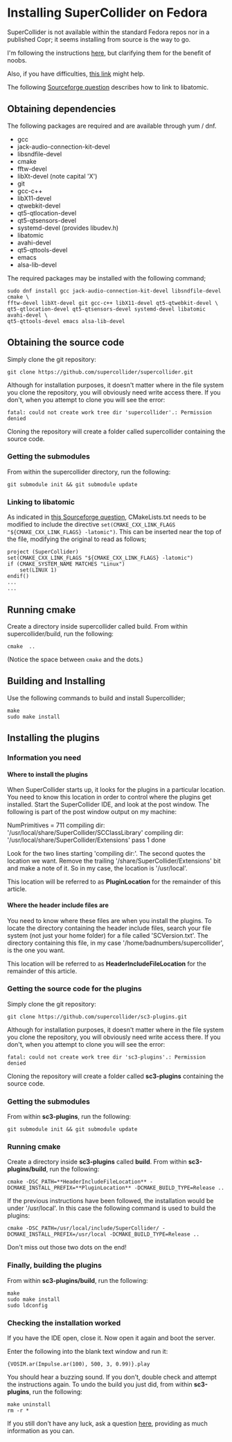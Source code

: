 # Installing SuperCollider on Fedora

SuperCollider is not available within the standard Fedora repos nor in a published Copr; it seems installing from source is the way to go.

I'm following the instructions [here](https://github.com/supercollider/supercollider/blob/master/README_LINUX.md), but clarifying them for the benefit of noobs.

Also, if you have difficulties, [this link](http://new-supercollider-mailing-lists-forums-use-these.2681727.n2.nabble.com/Installing-SuperCollider-on-Fedora-21-No-CMAKE-CXX-COMPILER-could-be-found-td7615864.html) might help.

The following [Sourceforge question](http://stackoverflow.com/questions/31381892/fedora-22-compile-atomic-is-lock-free) describes how to link to libatomic.

## Obtaining dependencies

The following packages are required and are available through yum / dnf.

* gcc
* jack-audio-connection-kit-devel
* libsndfile-devel
* cmake
* fftw-devel
* libXt-devel (note capital 'X')
* git
* gcc-c++
* libX11-devel
* qtwebkit-devel 
* qt5-qtlocation-devel
* qt5-qtsensors-devel
* systemd-devel (provides libudev.h)
* libatomic
* avahi-devel 
* qt5-qttools-devel 
* emacs 
* alsa-lib-devel 


The required packages may be installed with the following command;

    sudo dnf install gcc jack-audio-connection-kit-devel libsndfile-devel cmake \
    fftw-devel libXt-devel git gcc-c++ libX11-devel qt5-qtwebkit-devel \
    qt5-qtlocation-devel qt5-qtsensors-devel systemd-devel libatomic avahi-devel \
    qt5-qttools-devel emacs alsa-lib-devel 

## Obtaining the source code

Simply clone the git repository:

    git clone https://github.com/supercollider/supercollider.git

Although for installation purposes, it doesn't matter where in the file system you clone the repository, you will obviously need write access there. If you don't, when you attempt to clone you will see the error:

    fatal: could not create work tree dir 'supercollider'.: Permission denied

Cloning the repository will create a folder called supercollider containing the source code.

### Getting the submodules

From within the supercollider directory, run the following:

    git submodule init && git submodule update

### Linking to libatomic
As indicated in [this Sourceforge question](http://stackoverflow.com/questions/31381892/fedora-22-compile-atomic-is-lock-free), CMakeLists.txt needs to be modified to include the directive `set(CMAKE_CXX_LINK_FLAGS "${CMAKE_CXX_LINK_FLAGS} -latomic")`.  This can be inserted near the top of the file, modifying the original to read as follows;

```
project (SuperCollider)
set(CMAKE_CXX_LINK_FLAGS "${CMAKE_CXX_LINK_FLAGS} -latomic")
if (CMAKE_SYSTEM_NAME MATCHES "Linux")
    set(LINUX 1)
endif()
...
...
```
## Running cmake

Create a directory inside supercollider called build. From within supercollider/build, run the following:

    cmake  ..

(Notice the space between `cmake` and the dots.)

## Building and Installing

Use the following commands to build and install Supercollider;

```
make
sudo make install
```
## Installing the plugins
### Information you need
#### Where to install the plugins
When SuperCollider starts up, it looks for the plugins in a particular location. You need to know this location in order to control where the plugins get installed.
Start the SuperCollider IDE, and look at the post window. The following is part of the post window output on my machine: 

  NumPrimitives = 711
  compiling dir: '/usr/local/share/SuperCollider/SCClassLibrary'
  compiling dir: '/usr/local/share/SuperCollider/Extensions'
  pass 1 done

Look for the two lines starting 'compiling dir:'. The second quotes the location we want. Remove the trailing '/share/SuperCollider/Extensions' bit and make a note of it. So in my case, the location is '/usr/local'.

This location will be referred to as **PluginLocation** for the remainder of this article.
#### Where the header include files are
You need to know where these files are when you install the plugins.
To locate the directory containing the header include files, search your file system (not just your home folder) for a file called 'SCVersion.txt'. The directory containing this file, in my case '/home/badnumbers/supercollider', is the one you want.

This location will be referred to as **HeaderIncludeFileLocation** for the remainder of this article.

### Getting the source code for the plugins
Simply clone the git repository:

    git clone https://github.com/supercollider/sc3-plugins.git

Although for installation purposes, it doesn't matter where in the file system you clone the repository, you will obviously need write access there. If you don't, when you attempt to clone you will see the error:

    fatal: could not create work tree dir 'sc3-plugins'.: Permission denied

Cloning the repository will create a folder called **sc3-plugins** containing the source code.
### Getting the submodules
From within **sc3-plugins**, run the following:

    git submodule init && git submodule update

### Running cmake
Create a directory inside **sc3-plugins** called **build**. From within **sc3-plugins/build**, run the following:

    cmake -DSC_PATH=**HeaderIncludeFileLocation** -DCMAKE_INSTALL_PREFIX=**PluginLocation** -DCMAKE_BUILD_TYPE=Release ..

If the previous instructions have been followed, the installation would be under '/usr/local'.  In this
case the following command is used to build the plugins:

    cmake -DSC_PATH=/usr/local/include/SuperCollider/ -DCMAKE_INSTALL_PREFIX=/usr/local -DCMAKE_BUILD_TYPE=Release ..

Don't miss out those two dots on the end!
### Finally, building the plugins
From within **sc3-plugins/build**, run the following:

    make
    sudo make install
    sudo ldconfig

### Checking the installation worked
If you have the IDE open, close it. Now open it again and boot the server.

Enter the following into the blank text window and run it:

    {VOSIM.ar(Impulse.ar(100), 500, 3, 0.99)}.play

You should hear a buzzing sound. If you don't, double check and attempt the instructions again. To undo the build you just did, from within **sc3-plugins**, run the following:

    make uninstall
    rm -r *

If you still don't have any luck, ask a question [here](http://new-supercollider-mailing-lists-forums-use-these.2681727.n2.nabble.com/SuperCollider-Users-New-Use-this-f2676391.html), providing as much information as you can.